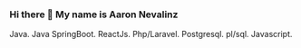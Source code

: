 ### Hi there 👋 My name is Aaron Nevalinz

Java. Java SpringBoot. ReactJs. Php/Laravel. Postgresql. pl/sql. Javascript.  

